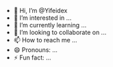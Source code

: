 - 👋 Hi, I’m @Yifeidex
- 👀 I’m interested in ...
- 🌱 I’m currently learning ...
- 💞️ I’m looking to collaborate on ...
- 📫 How to reach me ...
- 😄 Pronouns: ...
- ⚡ Fun fact: ...

<!---
Yifeidex/Yifeidex is a ✨ special ✨ repository because its `README.md` (this file) appears on your GitHub profile.
You can click the Preview link to take a look at your changes.
--->
